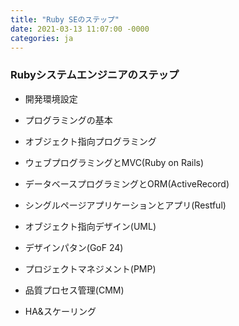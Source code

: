 ```yaml
---
title: "Ruby SEのステップ"
date: 2021-03-13 11:07:00 -0000
categories: ja
---
```

### Rubyシステムエンジニアのステップ

* 開発環境設定
* プログラミングの基本
* オブジェクト指向プログラミング
* ウェブプログラミングとMVC(Ruby on Rails)
* データベースプログラミングとORM(ActiveRecord)
* シングルページアプリケーションとアプリ(Restful)

* オブジェクト指向デザイン(UML)
* デザインパタン(GoF 24)
* プロジェクトマネジメント(PMP)
* 品質プロセス管理(CMM)
* HA&スケーリング


